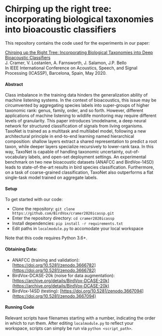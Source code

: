 # Chirping up the right tree: incorporating biological taxonomies into bioacoustic classifiers

This repository contains the code used for the experiments in our paper:

[Chirping up the Right Tree: Incorporating Biological Taxonomies into Deep Bioacoustic Classifiers](http://www.justinsalamon.com/uploads/4/3/9/4/4394963/cramer_taxonet_icassp_2020.pdf)  
J. Cramer, V. Lostanlen, A. Farnsworth, J. Salamon, J.P. Bello  
In IEEE International Conference on Acoustics, Speech, and Signal Processing (ICASSP), Barcelona, Spain, May 2020.

#### Abstract
Class imbalance in the training data hinders the generalization ability of machine listening systems.
In the context of bioacoustics, this issue may be circumvented by aggregating species labels into super-groups of higher taxonomic rank: genus, family, order, and so forth.
However, different applications of machine listening to wildlife monitoring may require different levels of granularity.
This paper introduces \modelname, a deep neural network for structured classification of signals from living organisms.
TaxoNet is trained as a multitask and multilabel model, following a new architectural principle in end-to-end learning named hierarchical composition: shallow layers extract a shared representation to predict a root taxon, while deeper layers specialize recursively to lower-rank taxa.
In this way, TaxoNet is capable of handling taxonomic uncertainty, out-of-vocabulary labels, and open-set deployment settings.
An experimental benchmark on two new bioacoustic datasets (ANAFCC and BirdVox-14SD) leads to state-of-the-art results in bird species classification.
Furthermore, on a task of coarse-grained classification, TaxoNet also outperforms a flat single-task model trained on aggregate labels.


#### Setup

To get started with our code:
* Clone the repository: `git clone https://github.com/BirdVox/cramer2020icassp.git`
* Enter the repository directory: `cd cramer2020icassp`
* Install dependencies: `pip install -r requirements.txt`
* Edit paths in `localmodule.py` to accomodate your local workspace

Note that this code requires Python 3.6+.

#### Obtaining Data:
* ANAFCC (training and validation): [https://doi.org/10.5281/zenodo.3666782](https://doi.org/10.5281/zenodo.3666782)
* BirdVox-DCASE-20k (noise for data augmentation): [https://archive.org/details/BirdVox-DCASE-20k](https://archive.org/details/BirdVox-DCASE-20k)
* BirdVox-14SD (testing): [https://doi.org/10.5281/zenodo.3667094](https://doi.org/10.5281/zenodo.3667094)

#### Running Code
Relevant scripts have filenames starting with a number, indicating the order in which to run them. After editing `localmodule.py` to reflect your workspace, scripts can simply be run via `python <script_path>`.
